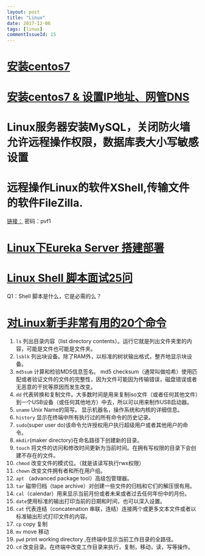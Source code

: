 ```yaml
---
layout: post
title: "Linux"
date: 2017-12-06
tags: [linux]
commentIssueId: 15
---
```


# [安装centos7](https://jingyan.baidu.com/article/fd8044fade8ac35031137a82.html)

# [安装centos7 & 设置IP地址、网管DNS](http://www.111cn.net/sys/CentOS/63645.htm)

# Linux服务器安装MySQL，关闭防火墙允许远程操作权限，数据库表大小写敏感设置

# 远程操作Linux的软件XShell,传输文件的软件FileZilla.

[链接：](https://pan.baidu.com/s/1c1MN1QC) 密码：pvf1

# [Linux下Eureka Server 搭建部署](https://1csh1.github.io/2017/04/16/configuration-eureka-server/)

# [Linux Shell 脚本面试25问](http://www.imooc.com/article/2958)

Q1：Shell 脚本是什么，它是必需的么？
>

# [对Linux新手非常有用的20个命令](http://www.imooc.com/article/2817)

1. `ls` 列出目录内容（list directory contents）。运行它就是列出文件夹里的内容，可能是文件也可能是文件夹。
2. `lsblk` 列出块设备。除了RAM外，以标准的树状输出格式，整齐地显示块设备。
3. `md5sum` 计算和检验MD5信息签名。 md5 checksum（通常叫做哈希）使用匹配或者验证文件的文件的完整性，因为文件可能因为传输错误，磁盘错误或者无恶意的干扰等原因而发生改变。
4. `dd` 代表转换和复制文件。大多数时间是用来复制iso文件（或者任何其他文件）到一个USB设备（或任何其他地方）中去，所以可以用来制作USB启动器。
5. `uname` Unix Name的简写。 显示机器名，操作系统和内核的详细信息。
6. `history` 显示在终端中所有执行过的所有命令的历史记录。
7. `sudo`(super user do)该命令允许授权用户执行超级用户或者其他用户的命令。
8. `mkdir`(maker directory)在命名路径下创建新的目录。
9. `touch` 将文件的访问和修改时间更新为当前时间。在拥有写权限的目录下会创建不存在的文件。
10. `chmod` 改变文件的模式位。（就是该读写执行rwx权限）
11. `chown` 改变文件拥有者和所在用户组。
12. `apt` （advanced package tool）高级包管理器。
13. `tar` 磁带归档（tape archive）对创建一些文件的归档和它们的解压很有用。
14. `cal`（calendar）用来显示当前月份或者未来或者过去任何年份中的月份。
15. `date`使用标准的输出打印当前的日期和时间，也可以深入设置。
16. `cat` 代表连结（concatenation 串联，连结）连接两个或更多文本文件或者以标准输出形式打印文件的内容。
17. `cp` copy 复制
18. `mv` move 移动
19. `pwd` print working directory ,在终端中显示当前工作目录的全路径。
20. `cd` 改变目录。在终端中改变工作目录来执行，复制，移动，读，写等操作。
